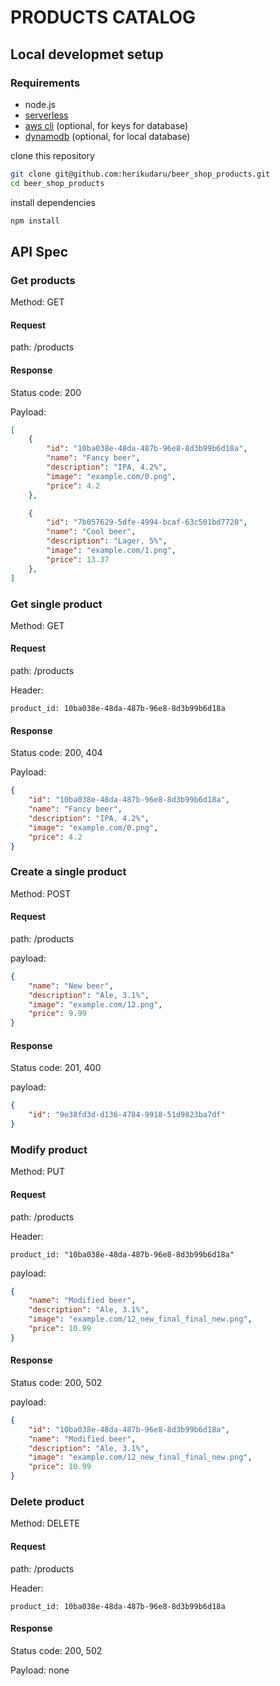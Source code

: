 # PRODUCTS CATALOG

## Local developmet setup

### Requirements

- node.js
- [serverless](https://www.npmjs.com/package/serverless)
- [aws cli](https://aws.amazon.com/cli/) (optional, for keys for database)
- [dynamodb](https://docs.aws.amazon.com/amazondynamodb/latest/developerguide/DynamoDBLocal.DownloadingAndRunning.html) (optional, for local database)

clone this repository

```sh
git clone git@github.com:herikudaru/beer_shop_products.git
cd beer_shop_products
```

install dependencies

```sh
npm install
```

## API Spec

### Get products

Method: GET

#### Request

path: /products

#### Response

Status code: 200

Payload:

```json
[
    {
        "id": "10ba038e-48da-487b-96e8-8d3b99b6d18a",
        "name": "Fancy beer",
        "description": "IPA, 4.2%",
        "image": "example.com/0.png",
        "price": 4.2
    },

    {
        "id": "7b057629-5dfe-4994-bcaf-63c501bd7720",
        "name": "Cool beer",
        "description": "Lager, 5%",
        "image": "example.com/1.png",
        "price": 13.37
    },
]
```

### Get single product

Method: GET

#### Request

path: /products

Header: 

    product_id: 10ba038e-48da-487b-96e8-8d3b99b6d18a

#### Response

Status code: 200, 404

Payload:

```json
{
    "id": "10ba038e-48da-487b-96e8-8d3b99b6d18a",
    "name": "Fancy beer",
    "description": "IPA, 4.2%",
    "image": "example.com/0.png",
    "price": 4.2
}
```

### Create a single product

Method: POST

#### Request

path: /products

payload:

```json
{
    "name": "New beer",
    "description": "Ale, 3.1%",
    "image": "example.com/12.png",
    "price": 9.99
}
```

#### Response

Status code: 201, 400

payload:

```json
{
    "id": "9e38fd3d-d136-4784-9918-51d9823ba7df"
}
```

### Modify product

Method: PUT

#### Request

path: /products

Header: 

    product_id: "10ba038e-48da-487b-96e8-8d3b99b6d18a"

payload:

```json
{
    "name": "Modified beer",
    "description": "Ale, 3.1%",
    "image": "example.com/12_new_final_final_new.png",
    "price": 10.99
}
```

#### Response

Status code: 200, 502

payload:

```json
{
    "id": "10ba038e-48da-487b-96e8-8d3b99b6d18a",
    "name": "Modified beer",
    "description": "Ale, 3.1%",
    "image": "example.com/12_new_final_final_new.png",
    "price": 10.99
}
```

### Delete product

Method: DELETE

#### Request

path: /products

Header: 

    product_id: 10ba038e-48da-487b-96e8-8d3b99b6d18a

#### Response

Status code: 200, 502

Payload: none
